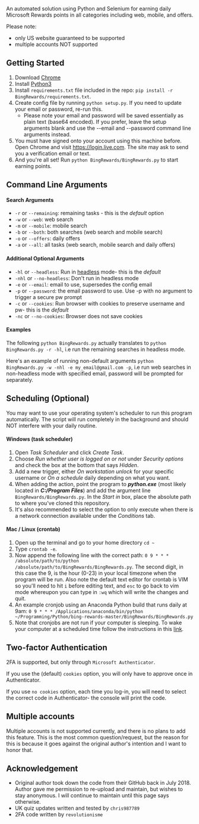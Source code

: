 An automated solution using Python and Selenium for earning daily Microsoft Rewards points in all categories including web, mobile, and offers.

Please note: 
- only US website guaranteed to be supported
- multiple accounts NOT supported

## Getting Started
1. Download [Chrome](https://www.google.com/chrome/)
2. Install [Python3](https://www.python.org/downloads/)
3. Install `requirements.txt` file included in the repo: `pip install -r BingRewards/requirements.txt`.
4. Create config file by running `python setup.py`. If you need to update your email or password, re-run this. 
	- Please note your email and password will be saved essentially as plain text (base64 encoded). If you prefer, leave the setup arguments blank and use the --email and --password command line arguments instead.
5. You must have signed onto your account using this machine before. Open Chrome and visit https://login.live.com. The site may ask to send you a verification email or text.
6. And you're all set! Run `python BingRewards/BingRewards.py` to start earning points.

## Command Line Arguments
#### Search Arguments
* `-r` or `--remaining`: remaining tasks - this is the *default* option
* `-w` or `--web`: web search
* `-m` or `--mobile`: mobile search
* `-b` or `--both`: both searches (web search and mobile search)
* `-o` or `--offers`: daily offers
* `-a` or `--all`: all tasks (web search, mobile search and daily offers)

#### Additional Optional Arguments
* `-hl` or `--headless`: Run in [headless](https://developers.google.com/web/updates/2017/06/headless-karma-mocha-chai) mode- this is the *default*
* `-nhl` or `--no-headless`: Don't run in headless mode
* `-e` or `--email`: email to use, supersedes the config email
* `-p` or `--password`: the email password to use. Use -p with no argument to trigger a secure pw prompt
* `-c` or `--cookies`: Run browser with cookies to preserve username and pw- this is the *default*
* `-nc` or `--no-cookies`: Browser does not save cookies

#### Examples
The following `python BingRewards.py` 
actually translates to `python BingRewards.py -r -hl`, i.e run the remaining searches in headless mode.

Here's an example of running non-default arguments
`python BingRewards.py -w -nhl -e my_email@gmail.com -p`, i.e run web searches in non-headless mode with specified email, password will be prompted for separately.

## Scheduling (Optional)
You may want to use your operating system's scheduler to run this program automatically. The script will run completely in the background and should NOT interfere with your daily routine.

#### Windows (task scheduler)
1. Open *Task Scheduler* and click *Create Task*.
2. Choose *Run whether user is logged on or not* under *Security options* and check the box at the bottom that says *Hidden*.
3. Add a new trigger, either *On workstation unlock* for your specific username or *On a schedule* daily depending on what you want.
4. When adding the action, point the program to *__python.exe__* (most likely located in *__C:/Program Files__*) and add the argument line `BingRewards/BingRewards.py`. In the *Start in* box, place the absolute path to where you've cloned this repository.
5. It's also recommended to select the option to only execute when there is a network connection available under the *Conditions* tab.

#### Mac / Linux (crontab)
1. Open up the terminal and go to your home directory `cd ~`
2. Type `crontab -e`.
3. Now append the following line with the correct path: `0 9 * * * /absolute/path/to/python /absolute/path/to/BingRewards/BingRewards.py`. The second digit, in this case the 9, is the hour (0-23) in your local timezone when the program will be run. Also note the default text editor for crontab is VIM so you'll need to hit `i` before editing text, and `esc` to go back to vim mode whereupon you can type in `:wq` which will write the changes and quit.
4. An example cronjob using an Anaconda Python build that runs daily at 9am: `0 9 * * * /Applications/anaconda/bin/python ~/Programming/Python/bing-rewards-master/BingRewards/BingRewards.py`
5. Note that cronjobs are not run if your computer is sleeping. To wake your computer at a scheduled time follow the instructions in this [link](https://alvinalexander.com/mac-os-x/mac-wake-up-schedule-automatic-time-sleep).

## Two-factor Authentication
2FA is supported, but only through `Microsoft Authenticator`.

If you use the (default) `cookies` option, you will only have to approve once in Authenticator.  

If you use `no cookies` option, each time you log-in, you will need to select the correct code in Authenticator- the console will print the code.

## Multiple accounts
Multiple accounts is not supported currently, and there is no plans to add this feature. This is the most common question/request, but the reason for this is because it goes against the original author's intention and I want to honor that.

## Acknowledgement
- Original author took down the code from their GitHub back in July 2018. Author gave me permission to re-upload and maintain, but wishes to stay anonymous. I will continue to maintain until this page says otherwise.
- UK quiz updates written and tested by `chris987789`
- 2FA code written by `revolutionisme`
